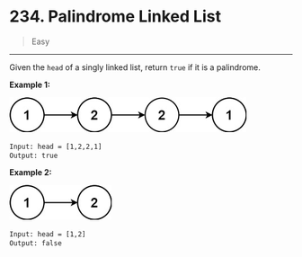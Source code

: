 # 234. Palindrome Linked List

> Easy

------

Given the `head` of a singly linked list, return `true` if it is a palindrome.

**Example 1:**

![list-1](images/list-1.jpg)

```
Input: head = [1,2,2,1]
Output: true
```

**Example 2:**

![list-2](images/list-2.jpg)

```
Input: head = [1,2]
Output: false
```